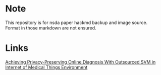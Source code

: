 # Note
This repository is for nsda paper hackmd backup and image source.<br>Format in those markdown are not ensured.
# Links
<a href="https://github.com/kc71486/nsda_paper/blob/main/PrivacySVM/note.md">Achieving Privacy-Preserving Online Diagnosis With Outsourced SVM in Internet of Medical Things Environment</a>